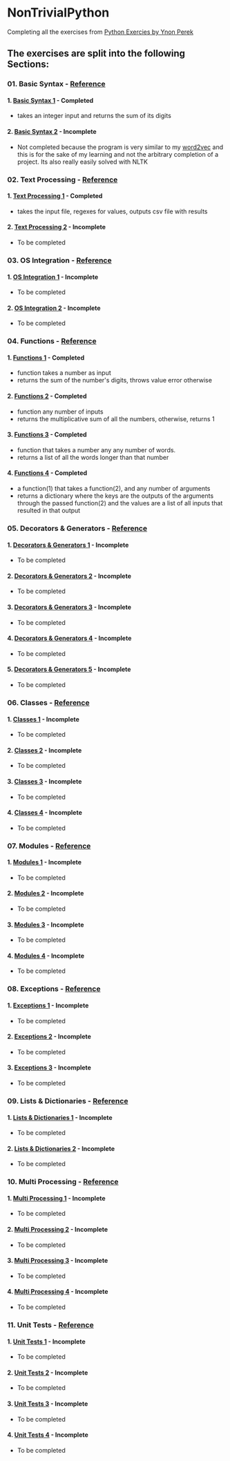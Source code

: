 # NonTrivialPython
Completing all the exercises from [Python Exercies by Ynon Perek](https://www.ynonperek.com/2017/09/21/python-exercises/?utm_source=mybridge&amp;utm_medium=blog&amp;utm_campaign=read_more)


## The exercises are split into the following Sections:
### 01. Basic Syntax - [Reference](https://www.ynonperek.com/2017/09/21/python-exercises/?utm_source=mybridge&utm_medium=blog&utm_campaign=read_more#basicsyntax)
#### 1. [Basic Syntax 1](./basicsyntax1.py) - Completed
 - takes an integer input and returns the sum of its digits
#### 2. [Basic Syntax 2](./basicsyntax2.py) - Incomplete
 - Not completed because the program is very similar to my [word2vec](https://github.com/manvillej/Word2Vec/blob/master/word2vec.py) and this is for the sake of my learning and not the arbitrary completion of a project. Its also really easily solved with NLTK

### 02. Text Processing - [Reference](https://www.ynonperek.com/2017/09/21/python-exercises/?utm_source=mybridge&utm_medium=blog&utm_campaign=read_more#textprocessing)
#### 1. [Text Processing 1](./textprocessing1.py) - Completed
 - takes the input file, regexes for values, outputs csv file with results
#### 2. [Text Processing 2](./README.md) - Incomplete
 - To be completed

### 03. OS Integration - [Reference](https://www.ynonperek.com/2017/09/21/python-exercises/?utm_source=mybridge&utm_medium=blog&utm_campaign=read_more#osintegration)
#### 1. [OS Integration 1](./README.md) - Incomplete
 - To be completed
#### 2. [OS Integration 2](./README.md) - Incomplete
 - To be completed

### 04. Functions - [Reference](https://www.ynonperek.com/2017/09/21/python-exercises/?utm_source=mybridge&utm_medium=blog&utm_campaign=read_more#functions)
#### 1. [Functions 1](./basicsyntax1.py) - Completed
 - function takes a number as input
 - returns the sum of the number's digits, throws value error otherwise
#### 2. [Functions 2](./Function2.py) - Completed
 - function any number of inputs
 - returns the multiplicative sum of all the numbers, otherwise, returns 1
#### 3. [Functions 3](./Function3.py) - Completed
 - function that takes a number any any number of words.
 - returns a list of all the words longer than that number
#### 4. [Functions 4](./Function4.py) - Completed
 - a function(1) that takes a function(2), and any number of arguments
 - returns a dictionary where the keys are the outputs of the arguments through the passed function(2) and the values are a list of all inputs that resulted in that output

### 05. Decorators & Generators - [Reference](https://www.ynonperek.com/2017/09/21/python-exercises/?utm_source=mybridge&utm_medium=blog&utm_campaign=read_more#decoratorsgenerators)
#### 1. [Decorators & Generators 1](./README.md) - Incomplete
 - To be completed
#### 2. [Decorators & Generators 2](./README.md) - Incomplete
 - To be completed
#### 3. [Decorators & Generators 3](./README.md) - Incomplete
 - To be completed
#### 4. [Decorators & Generators 4](./README.md) - Incomplete
 - To be completed
#### 5. [Decorators & Generators 5](./README.md) - Incomplete
 - To be completed

### 06. Classes - [Reference](https://www.ynonperek.com/2017/09/21/python-exercises/?utm_source=mybridge&utm_medium=blog&utm_campaign=read_more#classes)
#### 1. [Classes 1](./README.md) - Incomplete
 - To be completed
#### 2. [Classes 2](./README.md) - Incomplete
 - To be completed
#### 3. [Classes 3](./README.md) - Incomplete
 - To be completed
#### 4. [Classes 4](./README.md) - Incomplete
 - To be completed

### 07. Modules - [Reference](https://www.ynonperek.com/2017/09/21/python-exercises/?utm_source=mybridge&utm_medium=blog&utm_campaign=read_more#modules)
#### 1. [Modules 1](./README.md) - Incomplete
 - To be completed
#### 2. [Modules 2](./README.md) - Incomplete
 - To be completed
#### 3. [Modules 3](./README.md) - Incomplete
 - To be completed
#### 4. [Modules 4](./README.md) - Incomplete
 - To be completed

### 08. Exceptions - [Reference](https://www.ynonperek.com/2017/09/21/python-exercises/?utm_source=mybridge&utm_medium=blog&utm_campaign=read_more#exceptions)
#### 1. [Exceptions 1](./README.md) - Incomplete
 - To be completed
#### 2. [Exceptions 2](./README.md) - Incomplete
 - To be completed
#### 3. [Exceptions 3](./README.md) - Incomplete
 - To be completed

### 09. Lists & Dictionaries - [Reference](https://www.ynonperek.com/2017/09/21/python-exercises/?utm_source=mybridge&utm_medium=blog&utm_campaign=read_more#listsdictionaries)
#### 1. [Lists & Dictionaries 1](./README.md) - Incomplete
 - To be completed
#### 2. [Lists & Dictionaries 2](./README.md) - Incomplete
 - To be completed

### 10. Multi Processing - [Reference](https://www.ynonperek.com/2017/09/21/python-exercises/?utm_source=mybridge&utm_medium=blog&utm_campaign=read_more#multiprocessing)
#### 1. [Multi Processing 1](./README.md) - Incomplete
 - To be completed
#### 2. [Multi Processing 2](./README.md) - Incomplete
 - To be completed
#### 3. [Multi Processing 3](./README.md) - Incomplete
 - To be completed
#### 4. [Multi Processing 4](./README.md) - Incomplete
 - To be completed

### 11. Unit Tests - [Reference](https://www.ynonperek.com/2017/09/21/python-exercises/?utm_source=mybridge&utm_medium=blog&utm_campaign=read_more#unittests)
#### 1. [Unit Tests 1](./README.md) - Incomplete
 - To be completed
#### 2. [Unit Tests 2](./README.md) - Incomplete
 - To be completed
#### 3. [Unit Tests 3](./README.md) - Incomplete
 - To be completed
#### 4. [Unit Tests 4](./README.md) - Incomplete
 - To be completed
